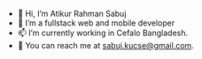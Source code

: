 - 👋 Hi, I’m Atikur Rahman Sabuj
- 👀 I’m a fullstack web and mobile developer
- 📫 I’m currently working in Cefalo Bangladesh.
- 📲 You can reach me at sabuj.kucse@gmail.com.

<!---
Atikur-Rahman-Sabuj/Atikur-Rahman-Sabuj is a ✨ special ✨ repository because its `README.md` (this file) appears on your GitHub profile.
You can click the Preview link to take a look at your changes.
--->
